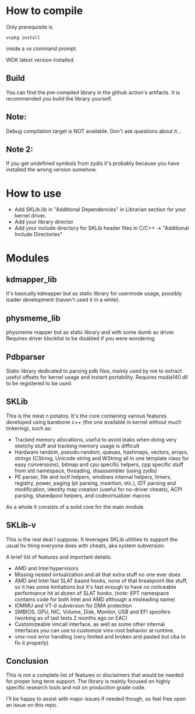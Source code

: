 # How to compile
Only prerequisite is

```
vcpkg install
```

inside a vs command prompt.

WDK latest version installed.

## Build
You can find the pre-compiled library in the github action's artifacts.
It is recommended you build the library yourself.

## Note:
Debug compilation target is NOT available. Don't ask questions about it...
## Note 2:
If you get undefined symbols from zydis it's probably because you have installed the wrong version somehow.

# How to use
- Add SKLib.lib in "Additional Dependencies" in Librarian section for your kernel driver.
- Add your library director
- Add your include directory for SKLib header files in C/C++ -> "Additional Include Directories"

# Modules

## kdmapper_lib
It's basically kdmapper but as static library for usermode usage, possibly loader development (haven't used it in a while).


## physmeme_lib
physmeme mapper but as static library and with some dumb av driver. Requires driver blocklist to be disabled if you were wondering.


## Pdbparser
Static library dedicated to parsing pdb files, mainly used by me to extract useful offsets for kernel usage and instant portability.
Requires msdia140.dll to be registered to be used.


## SKLib
This is the meat n potatos. It's the core containing various features developed using barebone c++ (the one available in kernel without much tinkering), such as:

- Tracked memory allocations, useful to avoid leaks when doing very sketchy stuff and tracking memory usage is difficult
- Hardware random, pseudo-random, queues, hashmaps, vectors, arrays, strings (CString, Unicode string and WString all in one template class for easy conversions), bitmap and cpu specific helpers, cpp specific stuff from std namespace, threading, disassembler (using zydis)
- PE parser, file and ioctl helpers, windows internal helpers, timers, registry, power, paging (pt parsing, insertion, etc.), IDT parsing and modification, identity map creation (useful for no-driver cheats), ACPI parsing, sharedpool helpers, and codevirtualizer macros

As a whole it consists of a solid core for the main module.


## SKLib-v
This is the real deal I suppose. It leverages SKLib utilities to support the usual hv thing everyone does with cheats, aka system subversion.


A brief list of features and important details:

- AMD and Intel hypervisors
- Missing nested virtualization and all that extra stuff no one ever does
- AMD and Intel fast SLAT based hooks, none of that breakpoint like stuff, so it has some limitations but it's fast enough to have no noticeable performance hit at dozen of SLAT hooks. (note: EPT namespace contains code for both Intel and AMD although a misleading name)
- IOMMU and VT-d subversion for DMA protection
- SMBIOS, GPU, NIC, Volume, Disk, Monitor, USB and EFI spoofers (working as of last tests 2 months ago on EAC)
- Customizeable vmcall interface, as well as some other internal interfaces you can use to customize vmx-root behavior at runtime.
- vmx-root error handling (very limited and broken and pasted but cba to fix it properly)

## Conclusion
This is not a complete list of features or disclaimers that would be needed for proper long term support. 
The library is mainly focused on highly specific research tools and not on production grade code.

I'll be happy to assist with major issues if needed though, so feel free open an issue on this repo.
